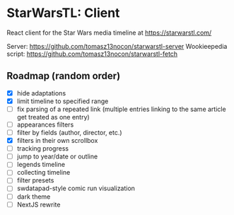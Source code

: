 # StarWarsTL: Client
React client for the Star Wars media timeline at https://starwarstl.com/

Server: https://github.com/tomasz13nocon/starwarstl-server
Wookieepedia script: https://github.com/tomasz13nocon/starwarstl-fetch

## Roadmap (random order)
- [x] hide adaptations
- [x] limit timeline to specified range
- [ ] fix parsing of a repeated link (multiple entries linking to the same article get treated as one entry)
- [ ] appearances filters
- [ ] filter by fields (author, director, etc.)
- [x] filters in their own scrollbox
- [ ] tracking progress
- [ ] jump to year/date or outline
- [ ] legends timeline
- [ ] collecting timeline
- [ ] filter presets
- [ ] swdatapad-style comic run visualization
- [ ] dark theme
- [ ] NextJS rewrite
